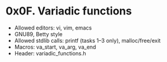 # 0x0F. Variadic functions

- Allowed editors: vi, vim, emacs
- GNU89, Betty style
- Allowed stdlib calls: printf (tasks 1–3 only), malloc/free/exit
- Macros: va_start, va_arg, va_end
- Header: variadic_functions.h
